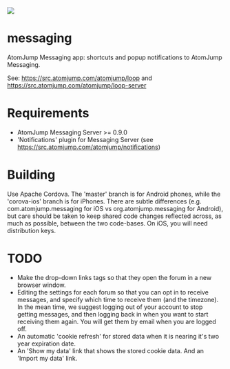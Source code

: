 <img src="https://atomjump.com/images/logo80.png">

# messaging
AtomJump Messaging app: shortcuts and popup notifications to AtomJump Messaging.

See:
https://src.atomjump.com/atomjump/loop
and
https://src.atomjump.com/atomjump/loop-server


# Requirements

* AtomJump Messaging Server >= 0.9.0
* 'Notifications' plugin for Messaging Server (see https://src.atomjump.com/atomjump/notifications)


# Building

Use Apache Cordova.
The 'master' branch is for Android phones, while the 'corova-ios' branch is for iPhones. There are subtle differences (e.g. com.atomjump.messaging for iOS vs org.atomjump.messaging for Android), but care should be taken to keep shared code changes reflected across, as much as possible, between the two code-bases.
On iOS, you will need distribution keys.


# TODO

* Make the drop-down links <a> tags so that they open the forum in a new browser window.
* Editing the settings for each forum so that you can opt in to receive messages, and specify which time to receive them (and the timezone). In the mean time, we suggest logging out of your account to stop getting messages, and then logging back in when you want to start receiving them again. You will get them by email when you are logged off.
* An automatic 'cookie refresh' for stored data when it is nearing it's two year expiration date.
* An 'Show my data' link that shows the stored cookie data. And an 'Import my data' link.
